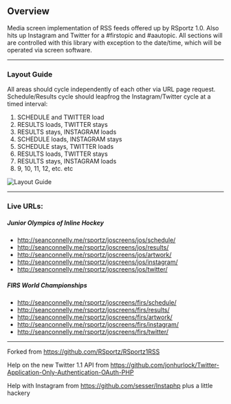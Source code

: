 ## Overview
Media screen implementation of RSS feeds offered up by RSportz 1.0.  Also hits up Instagram and Twitter for a #firstopic and #aautopic.  All sections will are controlled with this library with exception to the date/time, which will be operated via screen software.

---

### Layout Guide
All areas should cycle independently of each other via URL page request.  Schedule/Results cycle should leapfrog the Instagram/Twitter cycle at a timed interval:

1. SCHEDULE and TWITTER load
2. RESULTS loads, TWITTER stays
3. RESULTS stays, INSTAGRAM loads
4. SCHEDULE loads, INSTAGRAM stays
5. SCHEDULE stays, TWITTER loads
6. RESULTS loads, TWITTER stays
7. RESULTS stays, INSTAGRAM loads
8. 9, 10, 11, 12, etc. etc

![Layout Guide](https://raw.github.com/seanpaulconnelly/joscreens/master/layout-guide/screen-layout.png)

---

### Live URLs:
##### Junior Olympics of Inline Hockey
* http://seanconnelly.me/rsportz/joscreens/jos/schedule/
* http://seanconnelly.me/rsportz/joscreens/jos/results/
* http://seanconnelly.me/rsportz/joscreens/jos/artwork/
* http://seanconnelly.me/rsportz/joscreens/jos/instagram/
* http://seanconnelly.me/rsportz/joscreens/jos/twitter/

##### FIRS World Championships
* http://seanconnelly.me/rsportz/joscreens/firs/schedule/
* http://seanconnelly.me/rsportz/joscreens/firs/results/
* http://seanconnelly.me/rsportz/joscreens/firs/artwork/
* http://seanconnelly.me/rsportz/joscreens/firs/instagram/
* http://seanconnelly.me/rsportz/joscreens/firs/twitter/

---

Forked from https://github.com/RSportz/RSportz1RSS

Help on the new Twitter 1.1 API from https://github.com/jonhurlock/Twitter-Application-Only-Authentication-OAuth-PHP

Help with Instagram from https://github.com/sesser/Instaphp plus a little hackery
